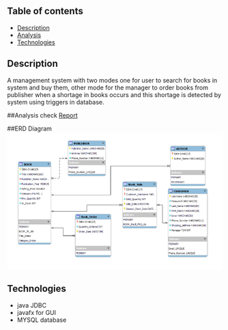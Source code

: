 ## Table of contents
* [Description](#description)
* [Analysis](#analysis)
* [Technologies](#technologies)

## Description
A management system with two modes one for user to search for books in system and buy them, other mode for
the manager to order books from publisher when a shortage in books occurs and this shortage is detected by system using triggers in database.

##Analysis
check
<a href="https://docs.google.com/document/d/1EOEwltV-NHVO6g2dYn0r0wqH2fxYhbNm4ZLPrAyawtI/edit?usp=sharing" target="_blank">Report</a>

##ERD Diagram
![erd diagram](erd.png)

## Technologies
* java JDBC
* javafx for GUI
* MYSQL database




